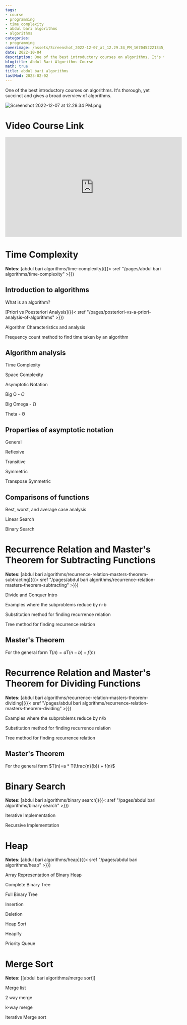 ```yaml
---
tags:
- course
- programming
- time complexity
- abdul bari algorithms
- algorithms
categories:
- programming
coverimage: /assets/Screenshot_2022-12-07_at_12.29.34_PM_1670452221345_0.png
date: 2022-10-04
description: One of the best introductory courses on algorithms. It's thorough, yet succinct and gives a broad overview of algorithms.
blogtitle: Abdul Bari Algorithms Course
math: true
title: abdul bari algorithms
lastMod: 2023-02-02
---
```

One of the best introductory courses on algorithms. It's thorough, yet succinct and gives a broad overview of algorithms.

![Screenshot 2022-12-07 at 12.29.34 PM.png](/assets/Screenshot_2022-12-07_at_12.29.34_PM_1670452221345_0.png)

# Video Course Link

<iframe width="560" height="315" src="https://www.youtube.com/embed/0IAPZzGSbME" title="YouTube video player" frameborder="0" allow="accelerometer; autoplay; clipboard-write; encrypted-media; gyroscope; picture-in-picture" allowfullscreen></iframe>

# Time Complexity

**Notes**: [abdul bari algorithms/time-complexity]({{< sref "/pages/abdul bari algorithms/time-complexity" >}})

## Introduction to algorithms

What is an algorithm?

[Priori vs Poesteriori Analysis]({{< sref "/pages/posteriori-vs-a-priori-analysis-of-algorithms" >}})

Algorithm Characteristics and analysis

Frequency count method to find time taken by an algorithm

## Algorithm analysis

Time Complexity

Space Complexity

Asymptotic Notation

Big O - $O$

Big Omega - Ω

Theta - Θ

## Properties of asymptotic notation

General

Reflexive

Transitive

Symmetric

Transpose Symmetric

## Comparisons of functions

Best, worst, and average case analysis

Linear Search

Binary Search

# Recurrence Relation and Master's Theorem for Subtracting Functions

**Notes**: [abdul bari algorithms/recurrence-relation-masters-theorem-subtracting]({{< sref "/pages/abdul bari algorithms/recurrence-relation-masters-theorem-subtracting" >}})

Divide and Conquer Intro

Examples where the subproblems reduce by n-b

Substitution method for finding recurrence relation

Tree method for finding recurrence relation

## Master's Theorem

For the general form $T(n)=aT(n-b)+f(n)$


# Recurrence Relation and Master's Theorem for Dividing Functions

**Notes**: [abdul bari algorithms/recurrence-relation-masters-theorem-dividing]({{< sref "/pages/abdul bari algorithms/recurrence-relation-masters-theorem-dividing" >}})

Examples where the subproblems reduce by n/b

Substitution method for finding recurrence relation

Tree method for finding recurrence relation

## Master's Theorem

For the general form $T(n)=a * T(\frac{n}{b}) + f(n)$


# Binary Search

**Notes**: [abdul bari algorithms/binary search]({{< sref "/pages/abdul bari algorithms/binary search" >}})

Iterative Implementation

Recursive Implementation

# Heap

**Notes**: [abdul bari algorithms/heap]({{< sref "/pages/abdul bari algorithms/heap" >}})

Array Representation of Binary Heap

Complete Binary Tree

Full Binary Tree

Insertion

Deletion

Heap Sort

Heapify

Priority Queue

# Merge Sort

**Notes:** [[abdul bari algorithms/merge sort]]

Merge list

2 way merge

k-way merge

Iterative Merge sort
